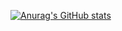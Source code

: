 [![Anurag's GitHub stats](https://github-readme-stats.vercel.app/api?Heeeesung=anuraghazra)](https://github.com/anuraghazra/github-readme-stats)
